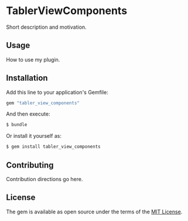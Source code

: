 # TablerViewComponents
Short description and motivation.

## Usage
How to use my plugin.

## Installation
Add this line to your application's Gemfile:

```ruby
gem "tabler_view_components"
```

And then execute:
```bash
$ bundle
```

Or install it yourself as:
```bash
$ gem install tabler_view_components
```

## Contributing
Contribution directions go here.

## License
The gem is available as open source under the terms of the [MIT License](https://opensource.org/licenses/MIT).
